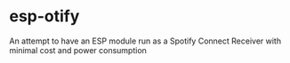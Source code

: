 # esp-otify
An attempt to have an ESP module run as a Spotify Connect Receiver with minimal cost and power consumption
